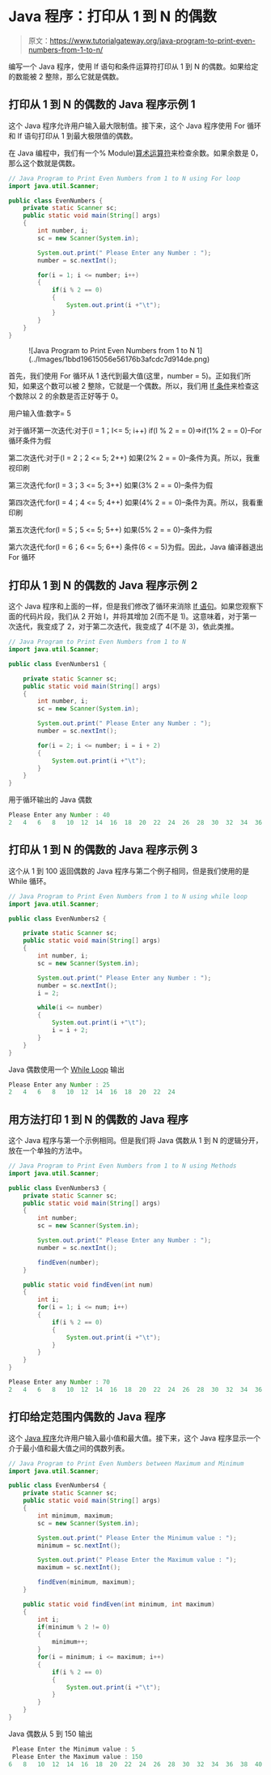 # Java 程序：打印从 1 到 N 的偶数

> 原文：<https://www.tutorialgateway.org/java-program-to-print-even-numbers-from-1-to-n/>

编写一个 Java 程序，使用 If 语句和条件运算符打印从 1 到 N 的偶数。如果给定的数能被 2 整除，那么它就是偶数。

## 打印从 1 到 N 的偶数的 Java 程序示例 1

这个 Java 程序允许用户输入最大限制值。接下来，这个 Java 程序使用 For 循环和 If 语句打印从 1 到最大极限值的偶数。

在 Java 编程中，我们有一个% Module)[算术运算符](https://www.tutorialgateway.org/java-arithmetic-operators/)来检查余数。如果余数是 0，那么这个数就是偶数。

```java
// Java Program to Print Even Numbers from 1 to N using For loop
import java.util.Scanner;

public class EvenNumbers {
	private static Scanner sc;
	public static void main(String[] args) 
	{
		int number, i;
		sc = new Scanner(System.in);

		System.out.print(" Please Enter any Number : ");
		number = sc.nextInt();	

		for(i = 1; i <= number; i++)
		{
			if(i % 2 == 0)
			{
				System.out.print(i +"\t"); 
			}
		}	
	}
}
```

<figure class="wp-block-image">![Java Program to Print Even Numbers from 1 to N 1](../Images/1bbd19615056e56176b3afcdc7d914de.png)</figure>

首先，我们使用 For 循环从 1 迭代到最大值(这里，number = 5)。正如我们所知，如果这个数可以被 2 整除，它就是一个偶数。所以，我们用 [If 条件](https://www.tutorialgateway.org/java-if-statement/)来检查这个数除以 2 的余数是否正好等于 0。

用户输入值:数字= 5

对于循环第一次迭代:对于(I = 1；I<= 5; i++)
if(I % 2 = = 0)=>if(1% 2 = = 0)–For 循环条件为假

第二次迭代:对于(I = 2；2 <= 5; 2++)
如果(2% 2 = = 0)–条件为真。所以，我重视印刷

第三次迭代:for(I = 3；3 <= 5; 3++)
如果(3% 2 = = 0)–条件为假

第四次迭代:for(I = 4；4 <= 5; 4++)
如果(4% 2 = = 0)–条件为真。所以，我看重印刷

第五次迭代:for(I = 5；5 <= 5; 5++)
如果(5% 2 = = 0)–条件为假

第六次迭代:for(I = 6；6 <= 5; 6++)
条件(6 < = 5)为假。因此，Java 编译器退出 For 循环

## 打印从 1 到 N 的偶数的 Java 程序示例 2

这个 Java 程序和上面的一样，但是我们修改了循环来消除 [If 语句](https://www.tutorialgateway.org/if-statement-in-c/)。如果您观察下面的代码片段，我们从 2 开始 I，并将其增加 2(而不是 1)。这意味着，对于第一次迭代，我变成了 2，对于第二次迭代，我变成了 4(不是 3)，依此类推。

```java
// Java Program to Print Even Numbers from 1 to N
import java.util.Scanner;

public class EvenNumbers1 {

	private static Scanner sc;
	public static void main(String[] args) 
	{
		int number, i;
		sc = new Scanner(System.in);

		System.out.print(" Please Enter any Number : ");
		number = sc.nextInt();	

		for(i = 2; i <= number; i = i + 2)
		{
			System.out.print(i +"\t"); 
		}	
	}
}
```

用于循环输出的 Java 偶数

```java
Please Enter any Number : 40
2	4	6	8	10	12	14	16	18	20	22	24	26	28	30	32	34	36	38	40 
```

## 打印从 1 到 N 的偶数的 Java 程序示例 3

这个从 1 到 100 返回偶数的 Java 程序与第二个例子相同，但是我们使用的是 While 循环。

```java
// Java Program to Print Even Numbers from 1 to N using while loop
import java.util.Scanner;

public class EvenNumbers2 {

	private static Scanner sc;
	public static void main(String[] args) 
	{
		int number, i;
		sc = new Scanner(System.in);

		System.out.print(" Please Enter any Number : ");
		number = sc.nextInt();	
		i = 2; 

		while(i <= number)
		{
			System.out.print(i +"\t"); 
			i = i + 2;
		}	
	}
}
```

Java 偶数使用一个 [While Loop](https://www.tutorialgateway.org/java-while-loop/) 输出

```java
Please Enter any Number : 25
2	4	6	8	10	12	14	16	18	20	22	24 
```

## 用方法打印 1 到 N 的偶数的 Java 程序

这个 Java 程序与第一个示例相同。但是我们将 Java 偶数从 1 到 N 的逻辑分开，放在一个单独的方法中。

```java
// Java Program to Print Even Numbers from 1 to N using Methods
import java.util.Scanner;

public class EvenNumbers3 {
	private static Scanner sc;
	public static void main(String[] args) 
	{
		int number;
		sc = new Scanner(System.in);

		System.out.print(" Please Enter any Number : ");
		number = sc.nextInt();	

		findEven(number);	
	}

	public static void findEven(int num)
	{
		int i;
		for(i = 1; i <= num; i++)
		{
			if(i % 2 == 0)
			{
				System.out.print(i +"\t"); 
			}
		}	
	}
}
```

```java
Please Enter any Number : 70
2	4	6	8	10	12	14	16	18	20	22	24	26	28	30	32	34	36	38	40	42	44	46	48	50	52	54	56	58	60	62	64	66	68	70 
```

## 打印给定范围内偶数的 Java 程序

这个 [Java 程序](https://www.tutorialgateway.org/learn-java-programs/)允许用户输入最小值和最大值。接下来，这个 Java 程序显示一个介于最小值和最大值之间的偶数列表。

```java
// Java Program to Print Even Numbers between Maximum and Minimum
import java.util.Scanner;

public class EvenNumbers4 {
	private static Scanner sc;
	public static void main(String[] args) 
	{
		int minimum, maximum;
		sc = new Scanner(System.in);

		System.out.print(" Please Enter the Minimum value : ");
		minimum = sc.nextInt();	

		System.out.print(" Please Enter the Maximum value : ");
		maximum = sc.nextInt();	

		findEven(minimum, maximum);	
	}

	public static void findEven(int minimum, int maximum)
	{
		int i;
		if(minimum % 2 != 0)
		{
			minimum++;
		}
		for(i = minimum; i <= maximum; i++)
		{
			if(i % 2 == 0)
			{
				System.out.print(i +"\t"); 
			}
		}	
	}
}
```

Java 偶数从 5 到 150 输出

```java
 Please Enter the Minimum value : 5
 Please Enter the Maximum value : 150
6	8	10	12	14	16	18	20	22	24	26	28	30	32	34	36	38	40	42	44	46	48	50	52	54	56	58	60	62	64	66	68	70	72	74	76	78	80	82	84	86	88	90	92	94	96	98	100	102	104	106	108	110	112	114	116	118	120	122	124	126	128	130	132	134	136	138	140	142	144	146	148	150 
```